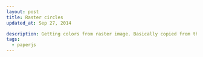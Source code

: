 ```yaml
---
layout: post
title: Raster circles
updated_at: Sep 27, 2014

description: Getting colors from raster image. Basically copied from the Paper.js Mona Lisa example.
tags:
  - paperjs
---
```


<script type="text/paperscript" canvas="canvas-0001">
  var raster = new Raster('0001/starry-night.jpg');

  // Hide the original image
  raster.visible = false;

  var gridSize = 13;

  // Space the cells by 120%:
  var spacing = 1.2;

  // As the web is asynchronous, we need to wait for the raster to load
  // before we can perform any operation on its pixels.
  raster.on('load', function() {
    // Resize image to a manageable size
    raster.size = new Size(50, 32);

    for (var y = 0; y < raster.height; y++) {
      for(var x = 0; x < raster.width; x++) {
        // Get the color of the pixel:
        var color = raster.getPixel(x, y);

        // Create a circle shaped path:
        var path = new Path.Circle({
          center: new Point(x, y) * gridSize,
          radius: gridSize / 2 / spacing
        });

        // Set the fill color of the path to the color
        // of the pixel:
        path.fillColor = color;
      }
    }

    // Move the active layer to the center of the view, so all
    // the created paths in it appear centered.
    project.activeLayer.position = view.center;
  });

  // Move the active layer to the center of the view:
  project.activeLayer.position = view.center;

</script>

<canvas id="canvas-0001"></canvas>
